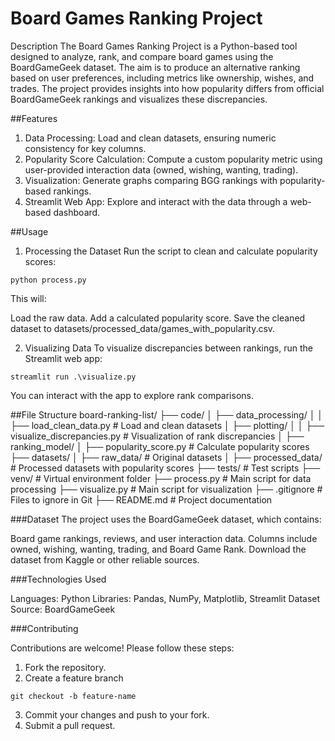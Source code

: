 # Board Games Ranking Project
Description
The Board Games Ranking Project is a Python-based tool designed to analyze, rank, and compare board games using the BoardGameGeek dataset. The aim is to produce an alternative ranking based on user preferences, including metrics like ownership, wishes, and trades. The project provides insights into how popularity differs from official BoardGameGeek rankings and visualizes these discrepancies.

##Features

1. Data Processing: Load and clean datasets, ensuring numeric consistency for key columns.
2. Popularity Score Calculation: Compute a custom popularity metric using user-provided interaction data (owned, wishing, wanting, trading).
3. Visualization: Generate graphs comparing BGG rankings with popularity-based rankings.
4. Streamlit Web App: Explore and interact with the data through a web-based dashboard.

##Usage
1. Processing the Dataset
Run the script to clean and calculate popularity scores:
```
python process.py
```
This will:

Load the raw data.
Add a calculated popularity score.
Save the cleaned dataset to datasets/processed_data/games_with_popularity.csv.

2. Visualizing Data
To visualize discrepancies between rankings, run the Streamlit web app:
```
streamlit run .\visualize.py
```
  You can interact with the app to explore rank comparisons.


##File Structure
board-ranking-list/
├── code/
│   ├── data_processing/
│   │   ├── load_clean_data.py        # Load and clean datasets
│   ├── plotting/
│   │   ├── visualize_discrepancies.py # Visualization of rank discrepancies
│   ├── ranking_model/
│       ├── popularity_score.py        # Calculate popularity scores
├── datasets/
│   ├── raw_data/                      # Original datasets
│   ├── processed_data/                # Processed datasets with popularity scores
├── tests/                             # Test scripts
├── venv/                              # Virtual environment folder
├── process.py                         # Main script for data processing
├── visualize.py                       # Main script for visualization
├── .gitignore                         # Files to ignore in Git
├── README.md                          # Project documentation


###Dataset
The project uses the BoardGameGeek dataset, which contains:

Board game rankings, reviews, and user interaction data.
Columns include owned, wishing, wanting, trading, and Board Game Rank.
Download the dataset from Kaggle or other reliable sources.


###Technologies Used

Languages: Python
Libraries: Pandas, NumPy, Matplotlib, Streamlit
Dataset Source: BoardGameGeek

###Contributing

Contributions are welcome! Please follow these steps:

1. Fork the repository.
2. Create a feature branch
```
git checkout -b feature-name
```
3. Commit your changes and push to your fork.
4. Submit a pull request.


  
